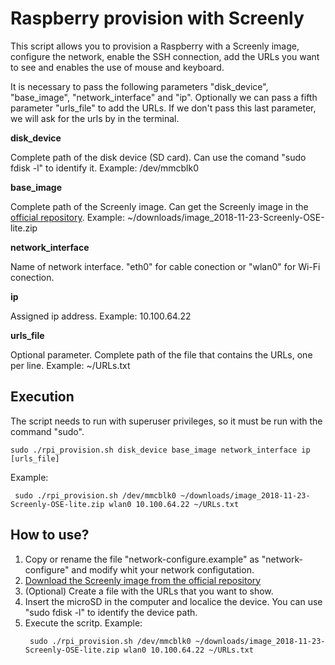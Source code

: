 # Raspberry provision with Screenly

This script allows you to provision a Raspberry with a Screenly image, configure the network, enable the SSH connection, add the URLs you want to see and enables the use of mouse and keyboard.

It is necessary to pass the following parameters "disk_device", "base_image", "network_interface" and "ip". Optionally we can pass a fifth parameter "urls_file" to add the URLs. If we don't pass this last parameter, we will ask for the urls by in the terminal.

**disk_device**

Complete path of the disk device (SD card). Can use the comand "sudo fdisk -l" to identify it. Example: /dev/mmcblk0

**base_image**

Complete path of the Screenly image. Can get the Screenly image in the [official repository](https://github.com/screenly/screenly-ose/releases). Example: ~/downloads/image_2018-11-23-Screenly-OSE-lite.zip

**network_interface**

Name of network interface. "eth0" for cable conection or "wlan0" for Wi-Fi conection.

**ip**

Assigned ip address. Example: 10.100.64.22

**urls_file**

Optional parameter. Complete path of the file that contains the URLs, one per line. Example: ~/URLs.txt

## Execution

The script needs to run with superuser privileges, so it must be run with the command "sudo".
```
sudo ./rpi_provision.sh disk_device base_image network_interface ip [urls_file]
```
Example:
```
 sudo ./rpi_provision.sh /dev/mmcblk0 ~/downloads/image_2018-11-23-Screenly-OSE-lite.zip wlan0 10.100.64.22 ~/URLs.txt
```

## How to use?

1. Copy or rename the file "network-configure.example" as "network-configure" and modify whit your network configutation.
2. [Download the Screenly image from the official repository](https://github.com/screenly/screenly-ose/releases)
3. (Optional) Create a file with the URLs that you want to show.
4. Insert the microSD in the computer and localice the device. You can use "sudo fdisk -l" to identify the device path.
5. Execute the scritp. 
    Example:
    ```
     sudo ./rpi_provision.sh /dev/mmcblk0 ~/downloads/image_2018-11-23-Screenly-OSE-lite.zip wlan0 10.100.64.22 ~/URLs.txt
    ```
